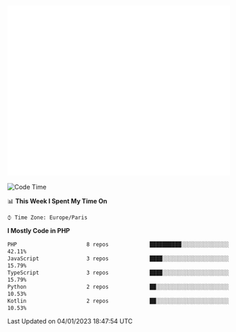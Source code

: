 ![Metrics](/github-metrics.svg)
<!--START_SECTION:waka-->
![Code Time](http://img.shields.io/badge/Code%20Time-136%20hrs%2032%20mins-blue)

📊 **This Week I Spent My Time On** 

```text
⌚︎ Time Zone: Europe/Paris

```

**I Mostly Code in PHP** 

```text
PHP                      8 repos             ██████████░░░░░░░░░░░░░░░   42.11% 
JavaScript               3 repos             ████░░░░░░░░░░░░░░░░░░░░░   15.79% 
TypeScript               3 repos             ████░░░░░░░░░░░░░░░░░░░░░   15.79% 
Python                   2 repos             ██░░░░░░░░░░░░░░░░░░░░░░░   10.53% 
Kotlin                   2 repos             ██░░░░░░░░░░░░░░░░░░░░░░░   10.53%

```



 Last Updated on 04/01/2023 18:47:54 UTC
<!--END_SECTION:waka-->
